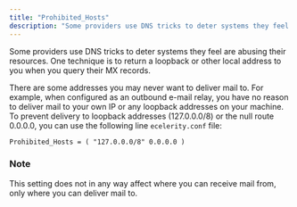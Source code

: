 ```yaml
---
title: "Prohibited_Hosts"
description: "Some providers use DNS tricks to deter systems they feel are abusing their resources One technique is to return a loopback or other local address to you when you query their MX records There are some addresses you may never want to deliver mail to For example when configured as..."
---
```


Some providers use DNS tricks to deter systems they feel are abusing their resources. One technique is to return a loopback or other local address to you when you query their MX records.

There are some addresses you may never want to deliver mail to. For example, when configured as an outbound e-mail relay, you have no reason to deliver mail to your own IP or any loopback addresses on your machine. To prevent delivery to loopback addresses (127.0.0.0/8) or the null route 0.0.0.0, you can use the following line `ecelerity.conf` file:

`Prohibited_Hosts = ( "127.0.0.0/8" 0.0.0.0 )`
### Note

This setting does not in any way affect where you can receive mail from, only where you can deliver mail to.